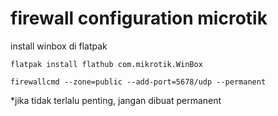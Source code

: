 # firewall configuration microtik

install winbox di flatpak 
```
flatpak install flathub com.mikrotik.WinBox
```

```
firewallcmd --zone=public --add-port=5678/udp --permanent
```
*jika tidak terlalu penting, jangan dibuat permanent

